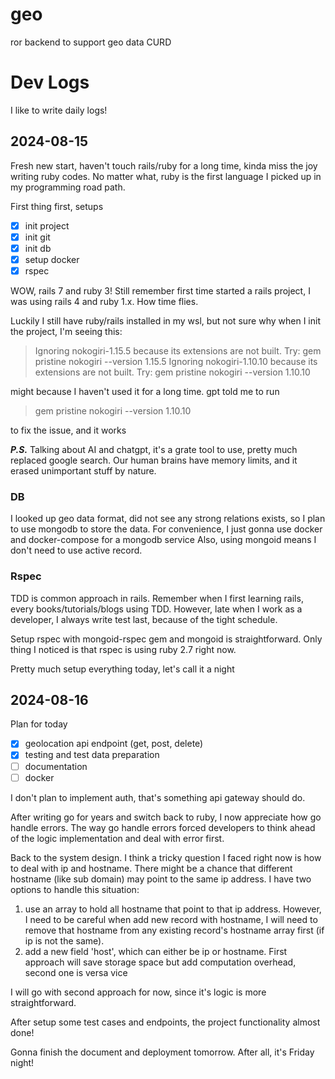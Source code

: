 # geo
ror backend to support geo data CURD

# Dev Logs
I like to write daily logs!

## 2024-08-15
Fresh new start, haven't touch rails/ruby for a long time, kinda miss the joy writing ruby codes. No matter what, ruby is the first language I picked up in my programming road path.

First thing first, setups
- [x] init project
- [x] init git
- [x] init db
- [x] setup docker
- [x] rspec

WOW, rails 7 and ruby 3! Still remember first time started a rails project, I was using rails 4 and ruby 1.x. How time flies.

Luckily I still have ruby/rails installed in my wsl, but not sure why when I init the project, I'm seeing this:
> Ignoring nokogiri-1.15.5 because its extensions are not built. Try: gem pristine nokogiri --version 1.15.5
Ignoring nokogiri-1.10.10 because its extensions are not built. Try: gem pristine nokogiri --version 1.10.10

might because I haven't used it for a long time.
gpt told me to run
> gem pristine nokogiri --version 1.10.10

to fix the issue, and it works

***P.S.***
Talking about AI and chatgpt, it's a grate tool to use, pretty much replaced google search. Our human brains have memory limits, and it erased unimportant stuff by nature.

### DB
I looked up geo data format, did not see any strong relations exists, so I plan to use mongodb to store the data.
For convenience, I just gonna use docker and docker-compose for a mongodb service
Also, using mongoid means I don't need to use active record.

### Rspec
TDD is common approach in rails. Remember when I first learning rails, every books/tutorials/blogs using TDD. However, late when I work as a developer, I always write test last, because of the tight schedule.

Setup rspec with mongoid-rspec gem and mongoid is straightforward. Only thing I noticed is that rspec is using ruby 2.7 right now.

Pretty much setup everything today, let's call it a night

## 2024-08-16
Plan for today
- [x] geolocation api endpoint (get, post, delete)
- [x] testing and test data preparation
- [ ] documentation
- [ ] docker

I don't plan to implement auth, that's something api gateway should do.

After writing go for years and switch back to ruby, I now appreciate how go handle errors. The way go handle errors forced developers to think ahead of the logic implementation and deal with error first.

Back to the system design. I think a tricky question I faced right now is how to deal with ip and hostname. There might be a chance that different hostname (like sub domain) may point to the same ip address. I have two options to handle this situation:
1. use an array to hold all hostname that point to that ip address. However, I need to be careful when add new record with hostname, I will need to remove that hostname from any existing record's hostname array first (if ip is not the same).
2. add a new field 'host', which can either be ip or hostname.
First approach will save storage space but add computation overhead, second one is versa vice

I will go with second approach for now, since it's logic is more straightforward.

After setup some test cases and endpoints, the project functionality almost done!

Gonna finish the document and deployment tomorrow. After all, it's Friday night!